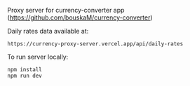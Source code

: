 Proxy server for currency-converter app (https://github.com/bouskaM/currency-converter)

Daily rates data available at: 
```
https://currency-proxy-server.vercel.app/api/daily-rates
```

To run server locally: 
```
npm install
npm run dev
```
